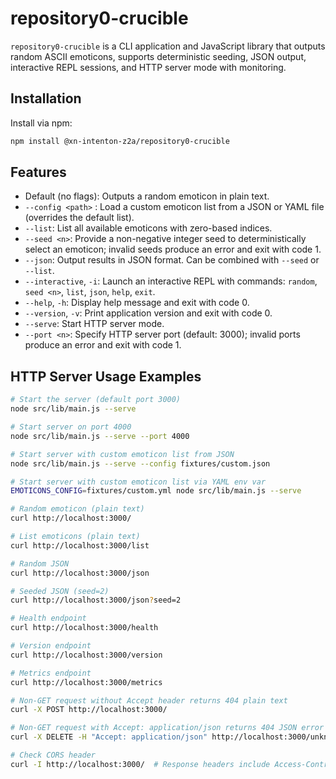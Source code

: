 # repository0-crucible

`repository0-crucible` is a CLI application and JavaScript library that outputs random ASCII emoticons, supports deterministic seeding, JSON output, interactive REPL sessions, and HTTP server mode with monitoring.

## Installation

Install via npm:

```bash
npm install @xn-intenton-z2a/repository0-crucible
```

## Features

- Default (no flags): Outputs a random emoticon in plain text.
- `--config <path>`    : Load a custom emoticon list from a JSON or YAML file (overrides the default list).
- `--list`: List all available emoticons with zero-based indices.
- `--seed <n>`: Provide a non-negative integer seed to deterministically select an emoticon; invalid seeds produce an error and exit with code 1.
- `--json`: Output results in JSON format. Can be combined with `--seed` or `--list`.
- `--interactive`, `-i`: Launch an interactive REPL with commands: `random`, `seed <n>`, `list`, `json`, `help`, `exit`.
- `--help`, `-h`: Display help message and exit with code 0.
- `--version`, `-v`: Print application version and exit with code 0.
- `--serve`: Start HTTP server mode.
- `--port <n>`: Specify HTTP server port (default: 3000); invalid ports produce an error and exit with code 1.


## HTTP Server Usage Examples

```bash
# Start the server (default port 3000)
node src/lib/main.js --serve

# Start server on port 4000
node src/lib/main.js --serve --port 4000

# Start server with custom emoticon list from JSON
node src/lib/main.js --serve --config fixtures/custom.json

# Start server with custom emoticon list via YAML env var
EMOTICONS_CONFIG=fixtures/custom.yml node src/lib/main.js --serve

# Random emoticon (plain text)
curl http://localhost:3000/

# List emoticons (plain text)
curl http://localhost:3000/list

# Random JSON
curl http://localhost:3000/json

# Seeded JSON (seed=2)
curl http://localhost:3000/json?seed=2

# Health endpoint
curl http://localhost:3000/health

# Version endpoint
curl http://localhost:3000/version

# Metrics endpoint
curl http://localhost:3000/metrics

# Non-GET request without Accept header returns 404 plain text
curl -X POST http://localhost:3000/

# Non-GET request with Accept: application/json returns 404 JSON error
curl -X DELETE -H "Accept: application/json" http://localhost:3000/unknown

# Check CORS header
curl -I http://localhost:3000/  # Response headers include Access-Control-Allow-Origin: *
```